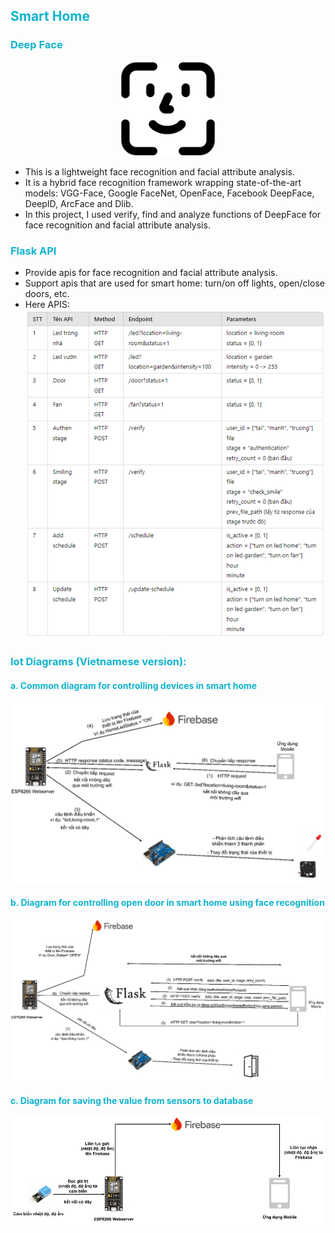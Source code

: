 ## <span style="color: rgb(14 179 207)">Smart Home</span>

### <span style="color: rgb(14 179 207)">Deep Face</span>
<div align="center" style="text-align:center">
    <img src="./images/deep_face.png" width="30%" />
</div>

- This is a lightweight face recognition and facial attribute analysis.
- It is a hybrid face recognition framework wrapping state-of-the-art models: VGG-Face, Google FaceNet, OpenFace, Facebook DeepFace, DeepID, ArcFace and Dlib.
- In this project, I used verify, find and analyze functions of DeepFace for face recognition and facial attribute analysis.

### <span style="color: rgb(14 179 207)">Flask API</span>
- Provide apis for face recognition and facial attribute analysis.
- Support apis that are used for smart home: turn/on off lights, open/close doors, etc.
- Here APIS:
![alt text](./images/api-list.png)

### <span style="color: rgb(14 179 207)">Iot Diagrams (Vietnamese version):</span>
#### <span style="color: rgb(14 179 207)">a. Common diagram for controlling devices in smart home</span>
![alt text](./images/diagram-1.png)

#### <span style="color: rgb(14 179 207)">b. Diagram for controlling open door in smart home using face recognition</span>
![alt text](./images/diagram-2.png)

#### <span style="color: rgb(14 179 207)">c. Diagram for saving the value from sensors to database</span>
![alt text](./images/diagram-3.png)
